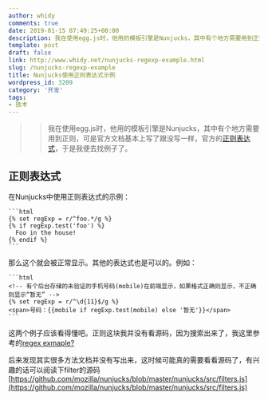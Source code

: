 ```yaml
---
author: whidy
comments: true
date: 2019-01-15 07:49:25+00:00
description: 我在使用egg.js时，他用的模板引擎是Nunjucks，其中有个地方需要用到正则，可是官方文档基本上写了跟没写一样，官方的[正则表达式](https://mozilla.github.io/nunjucks/templating.html#regular-expressions)，于是我便去找例子了。
template: post
draft: false
link: http://www.whidy.net/nunjucks-regexp-example.html
slug: /nunjucks-regexp-example
title: Nunjucks使用正则表达式示例
wordpress_id: 3209
category: '开发'
tags:
- 技术
---
```


<blockquote>
  
> 
> 我在使用egg.js时，他用的模板引擎是Nunjucks，其中有个地方需要用到正则，可是官方文档基本上写了跟没写一样，官方的[正则表达式](https://mozilla.github.io/nunjucks/templating.html#regular-expressions)，于是我便去找例子了。
> 
> 
</blockquote>





## 正则表达式





在Nunjucks中使用正则表达式的示例：




    
    ```html
    {% set regExp = r/^foo.*/g %}
    {% if regExp.test('foo') %}
      Foo in the house!
    {% endif %}
    ```





那么这个就会被正常显示。其他的表达式也是可以的。例如：




    
    ```html
    <!-- 有个后台存储的未验证的手机号码(mobile)在前端显示，如果格式正确则显示，不正确则显示“暂无” -->
    {% set regExp = r/^\d{11}$/g %}
    <span>号码：{{mobile if regExp.test(mobile) else '暂无'}}</span>
    ```





这两个例子应该看得懂吧。正则这块我并没有看源码，因为搜索出来了，我这里参考的[regex exmaple?](https://github.com/mozilla/nunjucks/issues/891)





后来发现其实很多方法文档并没有写出来，这时候可能真的需要看看源码了，有兴趣的话可以阅读下filter的源码[https://github.com/mozilla/nunjucks/blob/master/nunjucks/src/filters.js](https://github.com/mozilla/nunjucks/blob/master/nunjucks/src/filters.js)



